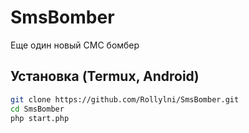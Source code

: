 # SmsBomber
Еще один новый СМС бомбер

## Установка (Termux, Android)
```bash
git clone https://github.com/Rollylni/SmsBomber.git
cd SmsBomber
php start.php
```
